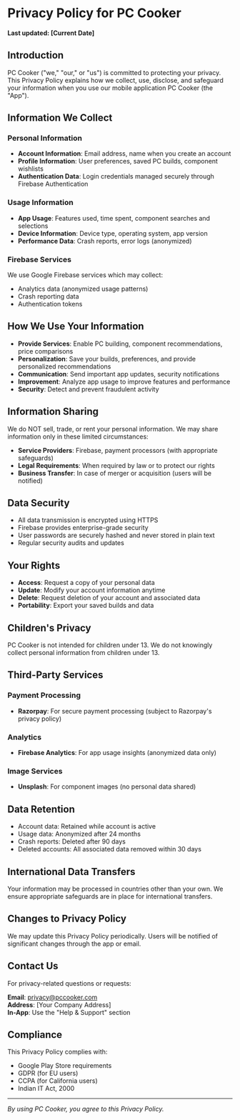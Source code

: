 # Privacy Policy for PC Cooker

**Last updated: [Current Date]**

## Introduction

PC Cooker ("we," "our," or "us") is committed to protecting your privacy. This Privacy Policy explains how we collect, use, disclose, and safeguard your information when you use our mobile application PC Cooker (the "App").

## Information We Collect

### Personal Information
- **Account Information**: Email address, name when you create an account
- **Profile Information**: User preferences, saved PC builds, component wishlists
- **Authentication Data**: Login credentials managed securely through Firebase Authentication

### Usage Information
- **App Usage**: Features used, time spent, component searches and selections
- **Device Information**: Device type, operating system, app version
- **Performance Data**: Crash reports, error logs (anonymized)

### Firebase Services
We use Google Firebase services which may collect:
- Analytics data (anonymized usage patterns)
- Crash reporting data
- Authentication tokens

## How We Use Your Information

- **Provide Services**: Enable PC building, component recommendations, price comparisons
- **Personalization**: Save your builds, preferences, and provide personalized recommendations
- **Communication**: Send important app updates, security notifications
- **Improvement**: Analyze app usage to improve features and performance
- **Security**: Detect and prevent fraudulent activity

## Information Sharing

We do NOT sell, trade, or rent your personal information. We may share information only in these limited circumstances:

- **Service Providers**: Firebase, payment processors (with appropriate safeguards)
- **Legal Requirements**: When required by law or to protect our rights
- **Business Transfer**: In case of merger or acquisition (users will be notified)

## Data Security

- All data transmission is encrypted using HTTPS
- Firebase provides enterprise-grade security
- User passwords are securely hashed and never stored in plain text
- Regular security audits and updates

## Your Rights

- **Access**: Request a copy of your personal data
- **Update**: Modify your account information anytime
- **Delete**: Request deletion of your account and associated data
- **Portability**: Export your saved builds and data

## Children's Privacy

PC Cooker is not intended for children under 13. We do not knowingly collect personal information from children under 13.

## Third-Party Services

### Payment Processing
- **Razorpay**: For secure payment processing (subject to Razorpay's privacy policy)

### Analytics
- **Firebase Analytics**: For app usage insights (anonymized data only)

### Image Services
- **Unsplash**: For component images (no personal data shared)

## Data Retention

- Account data: Retained while account is active
- Usage data: Anonymized after 24 months
- Crash reports: Deleted after 90 days
- Deleted accounts: All associated data removed within 30 days

## International Data Transfers

Your information may be processed in countries other than your own. We ensure appropriate safeguards are in place for international transfers.

## Changes to Privacy Policy

We may update this Privacy Policy periodically. Users will be notified of significant changes through the app or email.

## Contact Us

For privacy-related questions or requests:

**Email**: privacy@pccooker.com  
**Address**: [Your Company Address]  
**In-App**: Use the "Help & Support" section

## Compliance

This Privacy Policy complies with:
- Google Play Store requirements
- GDPR (for EU users)
- CCPA (for California users)
- Indian IT Act, 2000

---

*By using PC Cooker, you agree to this Privacy Policy.*